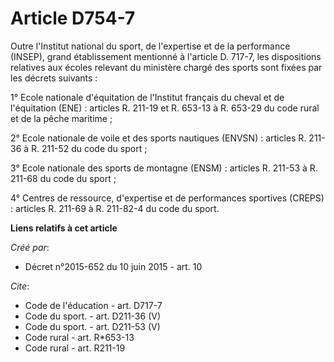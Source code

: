 # Article D754-7

Outre l'Institut national du sport, de l'expertise et de la performance (INSEP), grand établissement mentionné à l'article D.
717-7, les dispositions relatives aux écoles relevant du ministère chargé des sports sont fixées par les décrets suivants : 

1° Ecole nationale d'équitation de l'Institut français du cheval et de l'équitation (ENE) : articles R. 211-19 et R. 653-13 à
R. 653-29 du code rural et de la pêche maritime ; 

2° Ecole nationale de voile et des sports nautiques (ENVSN) : articles R. 211-36 à R. 211-52 du code du sport ; 

3° Ecole nationale des sports de montagne (ENSM) : articles R. 211-53 à R. 211-68 du code du sport ; 

4° Centres de ressource, d'expertise et de performances sportives (CREPS) : articles R. 211-69 à R. 211-82-4 du code du
sport.

**Liens relatifs à cet article**

_Créé par_:

  - Décret n°2015-652 du 10 juin 2015 - art. 10

_Cite_:

  - Code de l'éducation - art. D717-7
  - Code du sport. - art. D211-36 (V)
  - Code du sport. - art. D211-53 (V)
  - Code rural - art. R*653-13
  - Code rural - art. R211-19

